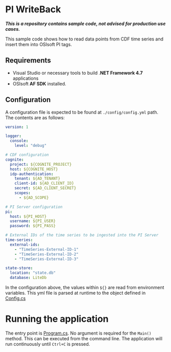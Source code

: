PI WriteBack
===================

_**This is a repository contains sample code, not advised for production use cases.**_

This sample code shows how to read data points from CDF time series and insert them into OSIsoft PI tags.

## Requirements
* Visual Studio or necessary tools to build .**NET Framework 4.7** applications
* OSIsoft **AF SDK** installed.

## Configuration
A configuration file is expected to be found at `./config/config.yml` path. The contents are as follows:

```yaml
version: 1

logger:
  console:
    level: "debug"

# CDF configuration
cognite:
  project: ${COGNITE_PROJECT}
  host: ${COGNITE_HOST}
  idp-authentication:
    tenant: ${AD_TENANT}
    client-id: ${AD_CLIENT_ID}
    secret: ${AD_CLIENT_SECRET}
    scopes:
      - ${AD_SCOPE}

# PI Server configuration
pi:
  host: ${PI_HOST}
  username: ${PI_USER}
  password: ${PI_PASS}

# External IDs of the time series to be ingested into the PI Server
time-series:
  external-ids:
    - "TimeSeries-External-ID-1"
    - "TimeSeries-External-ID-2"
    - "TimeSeries-External-ID-3"

state-store:
  location: "state.db"
  database: LiteDb
```

In the configuration above, the values within ```${}``` are read from environment variables. This yml file is parsed at runtime to the object defined in [Config.cs](PiWriteBack/Config.cs)

# Running the application
The entry point is [Program.cs](PiWriteBack/Program.cs). No argument is required for the ```Main()``` method. This can be executed from the command line. The application will run continuously until ```Ctrl+C``` is pressed.
